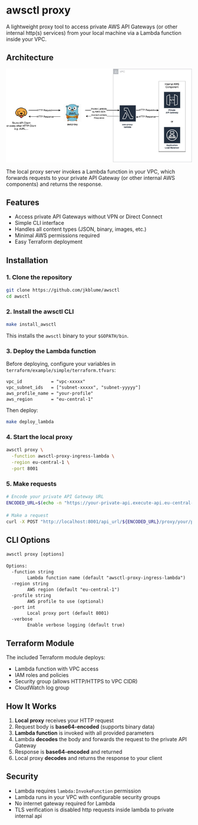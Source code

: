 # awsctl proxy

A lightweight proxy tool to access private AWS API Gateways (or other internal http(s) services) from your local machine via a Lambda function inside your VPC.

## Architecture

![Architecture Overview](docs/images/overview.jpg)

The local proxy server invokes a Lambda function in your VPC, which forwards requests to your private API Gateway (or other internal AWS components) and returns the response.

## Features

- Access private API Gateways without VPN or Direct Connect
- Simple CLI interface
- Handles all content types (JSON, binary, images, etc.)
- Minimal AWS permissions required
- Easy Terraform deployment

## Installation

### 1. Clone the repository

```bash
git clone https://github.com/jkblume/awsctl
cd awsctl
```

### 2. Install the awsctl CLI

```bash
make install_awsctl
```

This installs the `awsctl` binary to your `$GOPATH/bin`.

### 3. Deploy the Lambda function

Before deploying, configure your variables in `terraform/example/simple/terraform.tfvars`:

```hcl
vpc_id           = "vpc-xxxxx"
vpc_subnet_ids   = ["subnet-xxxxx", "subnet-yyyyy"]
aws_profile_name = "your-profile"
aws_region       = "eu-central-1"
```

Then deploy:

```bash
make deploy_lambda
```

### 4. Start the local proxy

```bash
awsctl proxy \
  -function awsctl-proxy-ingress-lambda \
  -region eu-central-1 \
  -port 8001
```

### 5. Make requests

```bash
# Encode your private API Gateway URL
ENCODED_URL=$(echo -n "https://your-private-api.execute-api.eu-central-1.amazonaws.com" | jq -sRr @uri)

# Make a request
curl -X POST "http://localhost:8001/api_url/${ENCODED_URL}/proxy/your/path"
```

## CLI Options

```
awsctl proxy [options]

Options:
  -function string
        Lambda function name (default "awsctl-proxy-ingress-lambda")
  -region string
        AWS region (default "eu-central-1")
  -profile string
        AWS profile to use (optional)
  -port int
        Local proxy port (default 8001)
  -verbose
        Enable verbose logging (default true)
```

## Terraform Module

The included Terraform module deploys:
- Lambda function with VPC access
- IAM roles and policies
- Security group (allows HTTP/HTTPS to VPC CIDR)
- CloudWatch log group

## How It Works

1. **Local proxy** receives your HTTP request
2. Request body is **base64-encoded** (supports binary data)
3. **Lambda function** is invoked with all provided parameters
4. Lambda **decodes** the body and forwards the request to the private API Gateway
5. Response is **base64-encoded** and returned
6. Local proxy **decodes** and returns the response to your client

## Security

- Lambda requires `lambda:InvokeFunction` permission
- Lambda runs in your VPC with configurable security groups
- No internet gateway required for Lambda
- TLS verification is disabled http requests inside lambda to private internal api
